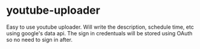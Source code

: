 # youtube-uploader
Easy to use youtube uploader. Will write the description, schedule time, etc using google's data api. The sign in credentuals will be stored using OAuth so no need to sign in after.
